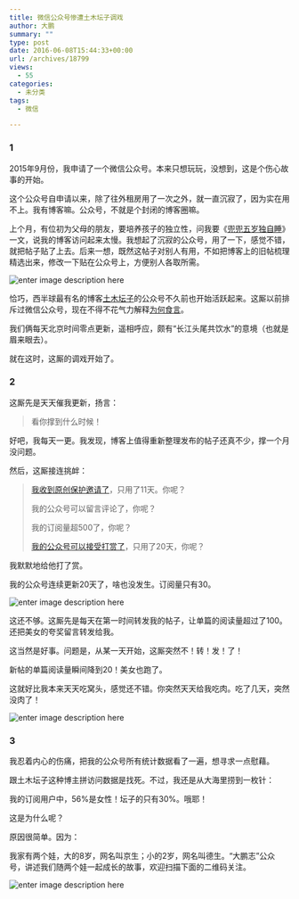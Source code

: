 ```yaml
---
title: 微信公众号惨遭土木坛子调戏
author: 大鹏
summary: ""
type: post
date: 2016-06-08T15:44:33+00:00
url: /archives/18799
views:
  - 55
categories:
  - 未分类
tags:
  - 微信

---
```

### 1

2015年9月份，我申请了一个微信公众号。本来只想玩玩，没想到，这是个伤心故事的开始。

这个公众号自申请以来，除了往外租房用了一次之外，就一直沉寂了，因为实在用不上。我有博客嘛。公众号，不就是个封闭的博客圈嘛。

上个月，有位初为父母的朋友，要培养孩子的独立性，问我要《[兜兜五岁独自睡][1]》一文，说我的博客访问起来太慢。我想起了沉寂的公众号，用了一下，感觉不错，就把帖子贴了上去。后来一想，既然这帖子对别人有用，不如把博客上的旧帖梳理精选出来，修改一下贴在公众号上，方便别人各取所需。

![enter image description here][2]

恰巧，西半球最有名的博客[土木坛子][3]的公众号不久前也开始活跃起来。这厮以前排斥过微信公众号，现在不得不花气力解释[为何食言][4]。

我们俩每天北京时间零点更新，遥相呼应，颇有“长江头尾共饮水”的意境（也就是眉来眼去）。

就在这时，这厮的调戏开始了。

### 2

这厮先是天天催我更新，扬言：

> 看你撑到什么时候！

好吧，我每天一更。我发现，博客上值得重新整理发布的帖子还真不少，撑一个月没问题。

然后，这厮接连挑衅：

> [我收到原创保护邀请了][5]，只用了11天。你呢？
> 
> 我的公众号可以留言评论了，你呢？
> 
> 我的订阅量超500了，你呢？
> 
> [我的公众号可以接受打赏了][6]，只用了20天，你呢？

我默默地给他打了赏。

我的公众号连续更新20天了，啥也没发生。订阅量只有30。

![enter image description here][7]

这还不够。这厮先是每天在第一时间转发我的帖子，让单篇的阅读量超过了100。还把美女的夸奖留言转发给我。

这当然是好事。问题是，从某一天开始，这厮突然不！转！发！了！

新帖的单篇阅读量瞬间降到20！美女也跑了。

这就好比我本来天天吃窝头，感觉还不错。你突然天天给我吃肉。吃了几天，突然没肉了！

![enter image description here][8]

### 3

我忍着内心的伤痛，把我的公众号所有统计数据看了一遍，想寻求一点慰藉。

跟土木坛子这种博主拼访问数据是找死。不过，我还是从大海里捞到一枚针：

我的订阅用户中，56%是女性！坛子的只有30%。哦耶！

这是为什么呢？

原因很简单。因为：

我家有两个娃，大的8岁，网名叫京生；小的2岁，网名叫德生。“大鹏志”公众号，讲述我们随两个娃一起成长的故事，欢迎扫描下面的二维码关注。

![enter image description here][9]

 [1]: http://dapengde.com/archives/15538
 [2]: http://a1.att.hudong.com/33/60/19300001219446131995605881312.jpg
 [3]: https://tumutanzi.com
 [4]: https://tumutanzi.com/archives/15269
 [5]: https://tumutanzi.com/archives/15275
 [6]: https://tumutanzi.com/archives/15278
 [7]: https://eseosarainfire.files.wordpress.com/2015/03/brokenheart-blog.jpg
 [8]: https://i.ytimg.com/vi/7k6DvadR20A/maxresdefault.jpg
 [9]: http://dapengde.com/wp-content/uploads/2016/06/%E5%BE%AE%E4%BF%A1%E5%85%AC%E4%BC%97%E5%8F%B7.jpg
